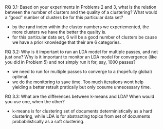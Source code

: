 RQ 3.1: Based on your experiments in Problems 2 and 3, what is the relation between the number of clusters and the quality of a clustering? What would a “good” number of clusters be for this particular data set?

- by the rand index within the cluster numbers we experiemented, the more clusters we have the better the quality is.
- for this particular data set, 6 will be a good number of clusters be cause we have a prior knowledge that their are 6 categories.

RQ 3.2: Why is it important to run an LDA model for multiple passes, and not just one? Why is it important to monitor an LDA model for convergence (like you did in Problem 5) and not simply run it for, say, 1000 passes?

- we need to run for multiple passes to converge to a (hopefully global) optimal.
- we do the monitoring to save time. Too much iterations wont help yielding a better retsult pratically but only cosume unnecessary time.

RQ 3.3: What are the differences between k-means and LDA? When would you use one, when the other?

- k-means is for clustering set of documents deterministically as a hard clustering, while LDA is for abstracting topics from set of documents probabilistically as a soft clustering.
